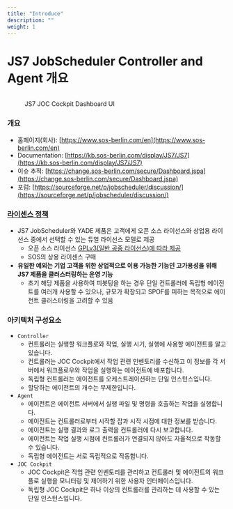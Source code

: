 ```yaml
---
title: "Introduce"
description: ""
weight: 1
---
```


# JS7 JobScheduler Controller and Agent 개요

<figure><img src="../../../.gitbook/assets/image (1) (1) (1).png" alt=""><figcaption><p>JS7 JOC Cockpit Dashboard UI</p></figcaption></figure>

### 개요

* 홈페이지(회사): [https://www.sos-berlin.com/en](https://www.sos-berlin.com/en)
* Documentation: [https://kb.sos-berlin.com/display/JS7/JS7](https://kb.sos-berlin.com/display/JS7/JS7)
* 이슈 추적: [https://change.sos-berlin.com/secure/Dashboard.jspa](https://change.sos-berlin.com/secure/Dashboard.jspa)
* 포럼: [https://sourceforge.net/p/jobscheduler/discussion/](https://sourceforge.net/p/jobscheduler/discussion/)

### [라이센스 정책](https://kb.sos-berlin.com/display/JS7/JS7+-+License)

* JS7 JobScheduler와 YADE 제품은 고객에게 오픈 소스 라이선스와 상업용 라이선스 중에서 선택할 수 있는 듀얼 라이선스 모델로 제공
  * 오픈 소스 라이선스 [GPLv3(일반 공중 라이선스)에 따라 제공](https://www.gnu.org/licenses/gpl-3.0.en.html)
  * SOS의 상용 라이센스 구매
* **유일한 예외는 기업 고객을 위한 상업적으로 이용 가능한 기능인 고가용성을 위해 JS7 제품을 클러스터링하는 운영 기능**
  * 초기 해당 제품을 사용하여 피봇팅을 하는 경우 단일 컨트롤러에 독립형 에이전트를 여러개 사용할 수 있으나, 규모가 확장되고 SPOF를 피하는 목적으로 에이전트 클러스터링을 고려할 수 있음

### 아키텍처 구성요소

* `Controller`
  * 컨트롤러는 실행할 워크플로와 작업, 실행 시기, 실행에 사용할 에이전트를 알고 있습니다.
  * 컨트롤러는 JOC Cockpit에서 작업 관련 인벤토리를 수신하고 이 정보를 각 서버에서 워크플로우와 작업을 실행하는 에이전트에 배포합니다.
  * 독립형 컨트롤러는 에이전트를 오케스트레이션하는 단일 인스턴스입니다.
  * 할당하는 에이전트의 개수는 무제한입니다.
* `Agent`
  * 에이전트은 에이전트 서버에서 실행 파일 및 명령을 호출하는 작업을 실행합니다.
  * 에이전트는 컨트롤러로부터 시작할 잡과 시작 시점에 대한 정보를 받습니다.
  * 에이전트는 실행 결과와 로그 출력을 컨트롤러에 다시 보고합니다.
  * 에이전트는 작업 실행 시점에 컨트롤러가 연결되지 않아도 자율적으로 작동할 수 있습니다.
  * 독립형 에이전트는 서로 독립적으로 작동합니다.
* `JOC Cockpit`
  * JOC Cockpit은 작업 관련 인벤토리를 관리하고 컨트롤러 및 에이전트의 워크플로 실행을 모니터링 및 제어하기 위한 사용자 인터페이스입니다.
  * 독립형 JOC Cockpit은 하나 이상의 컨트롤러를 관리하는 데 사용할 수 있는 단일 인스턴스입니다.


